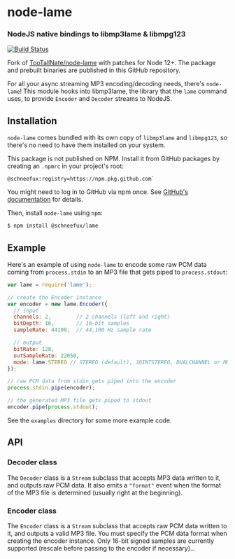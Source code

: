 node-lame
=========
### NodeJS native bindings to libmp3lame & libmpg123
[![Build Status](https://travis-ci.com/schneefux/node-lame.svg?branch=master)](https://travis-ci.com/schneefux/node-lame)

Fork of [TooTallNate/node-lame](https://github.com/TooTallNate/node-lame) with patches for Node 12+. The package and prebuilt binaries are published in this GitHub repository.

For all your async streaming MP3 encoding/decoding needs, there's `node-lame`!
This module hooks into libmp3lame, the library that the `lame` command uses, to
provide `Encoder` and `Decoder` streams to NodeJS.


Installation
------------

`node-lame` comes bundled with its own copy of `libmp3lame` and `libmpg123`, so
there's no need to have them installed on your system.

This package is not published on NPM. Install it from GitHub packages by creating an `.npmrc` in your project's root:
```
@schneefux:registry=https://npm.pkg.github.com`
```

You might need to log in to GitHub via npm once. See [GitHub's documentation](https://help.github.com/en/packages/using-github-packages-with-your-projects-ecosystem/configuring-npm-for-use-with-github-packages#installing-a-package) for details.

Then, install `node-lame` using `npm`:

``` bash
$ npm install @schneefux/lame
```


Example
-------

Here's an example of using `node-lame` to encode some raw PCM data coming from
`process.stdin` to an MP3 file that gets piped to `process.stdout`:

``` javascript
var lame = require('lame');

// create the Encoder instance
var encoder = new lame.Encoder({
  // input
  channels: 2,        // 2 channels (left and right)
  bitDepth: 16,       // 16-bit samples
  sampleRate: 44100,  // 44,100 Hz sample rate

  // output
  bitRate: 128,
  outSampleRate: 22050,
  mode: lame.STEREO // STEREO (default), JOINTSTEREO, DUALCHANNEL or MONO
});

// raw PCM data from stdin gets piped into the encoder
process.stdin.pipe(encoder);

// the generated MP3 file gets piped to stdout
encoder.pipe(process.stdout);
```

See the `examples` directory for some more example code.

API
---

### Decoder class

The `Decoder` class is a `Stream` subclass that accepts MP3 data written to it,
and outputs raw PCM data. It also emits a `"format"` event when the format of
the MP3 file is determined (usually right at the beginning).

### Encoder class

The `Encoder` class is a `Stream` subclass that accepts raw PCM data written to
it, and outputs a valid MP3 file. You must specify the PCM data format when
creating the encoder instance. Only 16-bit signed samples are currently
supported (rescale before passing to the encoder if necessary)...
